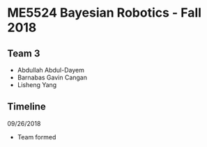 # ME5524 Bayesian Robotics - Fall 2018

## Team 3
- Abdullah Abdul-Dayem
- Barnabas Gavin Cangan
- Lisheng Yang

## Timeline

09/26/2018
- Team formed
